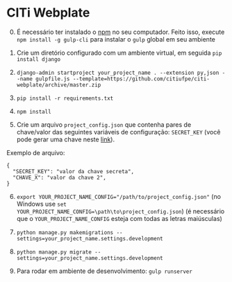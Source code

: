 # CITi Webplate

0. É necessário ter instalado o [npm](https://www.npmjs.com/get-npm) no seu computador. Feito isso, execute `npm install -g gulp-cli` para instalar o `gulp` global em seu ambiente

1. Crie um diretório configurado com um ambiente virtual, em seguida `pip install django`

2. `django-admin startproject your_project_name . --extension py,json --name gulpfile.js --template=https://github.com/citiufpe/citi-webplate/archive/master.zip`

3. `pip install -r requirements.txt`

4. `npm install`

5. Crie um arquivo `project_config.json` que contenha pares de chave/valor das seguintes variáveis de configuração: `SECRET_KEY` (você pode gerar uma chave neste [link](http://www.miniwebtool.com/django-secret-key-generator/)).

  Exemplo de arquivo:
  ```
  {
    "SECRET_KEY": "valor da chave secreta",
    "CHAVE_X": "valor da chave 2",
  }
  ```

6. `export YOUR_PROJECT_NAME_CONFIG="/path/to/project_config.json"` (no Windows use `set YOUR_PROJECT_NAME_CONFIG=\path\to\project_config.json`) (é necessário que o `YOUR_PROJECT_NAME_CONFIG` esteja com todas as letras maiúsculas)

7. `python manage.py makemigrations --settings=your_project_name.settings.development`

8. `python manage.py migrate --settings=your_project_name.settings.development`

9. Para rodar em ambiente de desenvolvimento: `gulp runserver`
